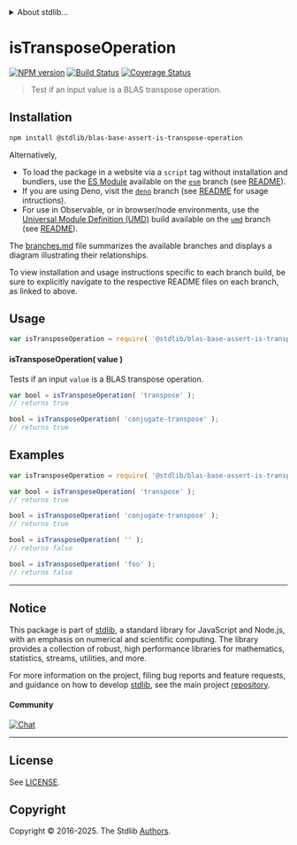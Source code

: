 <!--

@license Apache-2.0

Copyright (c) 2024 The Stdlib Authors.

Licensed under the Apache License, Version 2.0 (the "License");
you may not use this file except in compliance with the License.
You may obtain a copy of the License at

   http://www.apache.org/licenses/LICENSE-2.0

Unless required by applicable law or agreed to in writing, software
distributed under the License is distributed on an "AS IS" BASIS,
WITHOUT WARRANTIES OR CONDITIONS OF ANY KIND, either express or implied.
See the License for the specific language governing permissions and
limitations under the License.

-->


<details>
  <summary>
    About stdlib...
  </summary>
  <p>We believe in a future in which the web is a preferred environment for numerical computation. To help realize this future, we've built stdlib. stdlib is a standard library, with an emphasis on numerical and scientific computation, written in JavaScript (and C) for execution in browsers and in Node.js.</p>
  <p>The library is fully decomposable, being architected in such a way that you can swap out and mix and match APIs and functionality to cater to your exact preferences and use cases.</p>
  <p>When you use stdlib, you can be absolutely certain that you are using the most thorough, rigorous, well-written, studied, documented, tested, measured, and high-quality code out there.</p>
  <p>To join us in bringing numerical computing to the web, get started by checking us out on <a href="https://github.com/stdlib-js/stdlib">GitHub</a>, and please consider <a href="https://opencollective.com/stdlib">financially supporting stdlib</a>. We greatly appreciate your continued support!</p>
</details>

# isTransposeOperation

[![NPM version][npm-image]][npm-url] [![Build Status][test-image]][test-url] [![Coverage Status][coverage-image]][coverage-url] <!-- [![dependencies][dependencies-image]][dependencies-url] -->

> Test if an input value is a BLAS transpose operation.

<!-- Section to include introductory text. Make sure to keep an empty line after the intro `section` element and another before the `/section` close. -->

<section class="intro">

</section>

<!-- /.intro -->

<!-- Package usage documentation. -->

<section class="installation">

## Installation

```bash
npm install @stdlib/blas-base-assert-is-transpose-operation
```

Alternatively,

-   To load the package in a website via a `script` tag without installation and bundlers, use the [ES Module][es-module] available on the [`esm`][esm-url] branch (see [README][esm-readme]).
-   If you are using Deno, visit the [`deno`][deno-url] branch (see [README][deno-readme] for usage intructions).
-   For use in Observable, or in browser/node environments, use the [Universal Module Definition (UMD)][umd] build available on the [`umd`][umd-url] branch (see [README][umd-readme]).

The [branches.md][branches-url] file summarizes the available branches and displays a diagram illustrating their relationships.

To view installation and usage instructions specific to each branch build, be sure to explicitly navigate to the respective README files on each branch, as linked to above.

</section>

<section class="usage">

## Usage

```javascript
var isTransposeOperation = require( '@stdlib/blas-base-assert-is-transpose-operation' );
```

#### isTransposeOperation( value )

Tests if an input `value` is a BLAS transpose operation.

```javascript
var bool = isTransposeOperation( 'transpose' );
// returns true

bool = isTransposeOperation( 'conjugate-transpose' );
// returns true
```

</section>

<!-- /.usage -->

<!-- Package usage notes. Make sure to keep an empty line after the `section` element and another before the `/section` close. -->

<section class="notes">

</section>

<!-- /.notes -->

<!-- Package usage examples. -->

<section class="examples">

## Examples

<!-- eslint no-undef: "error" -->

```javascript
var isTransposeOperation = require( '@stdlib/blas-base-assert-is-transpose-operation' );

var bool = isTransposeOperation( 'transpose' );
// returns true

bool = isTransposeOperation( 'conjugate-transpose' );
// returns true

bool = isTransposeOperation( '' );
// returns false

bool = isTransposeOperation( 'foo' );
// returns false
```

</section>

<!-- /.examples -->

<!-- Section to include cited references. If references are included, add a horizontal rule *before* the section. Make sure to keep an empty line after the `section` element and another before the `/section` close. -->

<section class="references">

</section>

<!-- /.references -->

<!-- Section for related `stdlib` packages. Do not manually edit this section, as it is automatically populated. -->

<section class="related">

</section>

<!-- /.related -->

<!-- Section for all links. Make sure to keep an empty line after the `section` element and another before the `/section` close. -->


<section class="main-repo" >

* * *

## Notice

This package is part of [stdlib][stdlib], a standard library for JavaScript and Node.js, with an emphasis on numerical and scientific computing. The library provides a collection of robust, high performance libraries for mathematics, statistics, streams, utilities, and more.

For more information on the project, filing bug reports and feature requests, and guidance on how to develop [stdlib][stdlib], see the main project [repository][stdlib].

#### Community

[![Chat][chat-image]][chat-url]

---

## License

See [LICENSE][stdlib-license].


## Copyright

Copyright &copy; 2016-2025. The Stdlib [Authors][stdlib-authors].

</section>

<!-- /.stdlib -->

<!-- Section for all links. Make sure to keep an empty line after the `section` element and another before the `/section` close. -->

<section class="links">

[npm-image]: http://img.shields.io/npm/v/@stdlib/blas-base-assert-is-transpose-operation.svg
[npm-url]: https://npmjs.org/package/@stdlib/blas-base-assert-is-transpose-operation

[test-image]: https://github.com/stdlib-js/blas-base-assert-is-transpose-operation/actions/workflows/test.yml/badge.svg?branch=main
[test-url]: https://github.com/stdlib-js/blas-base-assert-is-transpose-operation/actions/workflows/test.yml?query=branch:main

[coverage-image]: https://img.shields.io/codecov/c/github/stdlib-js/blas-base-assert-is-transpose-operation/main.svg
[coverage-url]: https://codecov.io/github/stdlib-js/blas-base-assert-is-transpose-operation?branch=main

<!--

[dependencies-image]: https://img.shields.io/david/stdlib-js/blas-base-assert-is-transpose-operation.svg
[dependencies-url]: https://david-dm.org/stdlib-js/blas-base-assert-is-transpose-operation/main

-->

[chat-image]: https://img.shields.io/gitter/room/stdlib-js/stdlib.svg
[chat-url]: https://app.gitter.im/#/room/#stdlib-js_stdlib:gitter.im

[stdlib]: https://github.com/stdlib-js/stdlib

[stdlib-authors]: https://github.com/stdlib-js/stdlib/graphs/contributors

[umd]: https://github.com/umdjs/umd
[es-module]: https://developer.mozilla.org/en-US/docs/Web/JavaScript/Guide/Modules

[deno-url]: https://github.com/stdlib-js/blas-base-assert-is-transpose-operation/tree/deno
[deno-readme]: https://github.com/stdlib-js/blas-base-assert-is-transpose-operation/blob/deno/README.md
[umd-url]: https://github.com/stdlib-js/blas-base-assert-is-transpose-operation/tree/umd
[umd-readme]: https://github.com/stdlib-js/blas-base-assert-is-transpose-operation/blob/umd/README.md
[esm-url]: https://github.com/stdlib-js/blas-base-assert-is-transpose-operation/tree/esm
[esm-readme]: https://github.com/stdlib-js/blas-base-assert-is-transpose-operation/blob/esm/README.md
[branches-url]: https://github.com/stdlib-js/blas-base-assert-is-transpose-operation/blob/main/branches.md

[stdlib-license]: https://raw.githubusercontent.com/stdlib-js/blas-base-assert-is-transpose-operation/main/LICENSE

</section>

<!-- /.links -->
